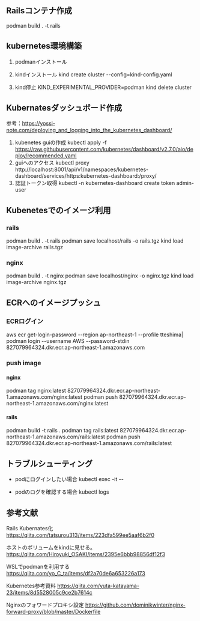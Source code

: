 ## Railsコンテナ作成
podman build . -t rails

## kubernetes環境構築
1. podmanインストール
2. kindインストール
kind create cluster --config=kind-config.yaml

3. kind停止
KIND_EXPERIMENTAL_PROVIDER=podman kind delete cluster

## Kubernatesダッシュボード作成
参考：https://yossi-note.com/deploying_and_logging_into_the_kubernetes_dashboard/
1. kubenetes guiの作成
kubectl apply -f https://raw.githubusercontent.com/kubernetes/dashboard/v2.7.0/aio/deploy/recommended.yaml
1. guiへのアクセス
kubectl proxy
http://localhost:8001/api/v1/namespaces/kubernetes-dashboard/services/https:kubernetes-dashboard:/proxy/ 
1. 認証トークン取得
kubectl -n kubernetes-dashboard create token admin-user


## Kubenetesでのイメージ利用

### rails
podman build . -t rails
podman save localhost/rails -o rails.tgz
kind load image-archive rails.tgz
### nginx
podman build . -t nginx
podman save localhost/nginx -o nginx.tgz
kind load image-archive nginx.tgz


## ECRへのイメージプッシュ
### ECRログイン
aws ecr get-login-password --region ap-northeast-1 --profile tteshima| podman login --username AWS --password-stdin 827079964324.dkr.ecr.ap-northeast-1.amazonaws.com

### push image
#### nginx
podman tag nginx:latest 827079964324.dkr.ecr.ap-northeast-1.amazonaws.com/nginx:latest
podman push 827079964324.dkr.ecr.ap-northeast-1.amazonaws.com/nginx:latest
#### rails
podman build -t rails .
podman tag rails:latest 827079964324.dkr.ecr.ap-northeast-1.amazonaws.com/rails:latest
podman push 827079964324.dkr.ecr.ap-northeast-1.amazonaws.com/rails:latest

## トラブルシューティング
- podにログインしたい場合
  kubectl exec -it <pod-name> -- <command>

- podのログを確認する場合
  kubectl logs <pod-name>

## 参考文献
Rails Kubernates化
https://qiita.com/tatsurou313/items/223dfa599ee5aaf6b2f0

ホストのボリュームをkindに見せる。
https://qiita.com/Hiroyuki_OSAKI/items/2395e6bbb98856df12f3

WSLでpodmanを利用する
https://qiita.com/yo_C_ta/items/df2a70de6a653226a173

Kubernetes参考資料
https://qiita.com/yuta-katayama-23/items/8d5528005c9ce2b7614c

Nginxのフォワードプロキシ設定
https://github.com/dominikwinter/nginx-forward-proxy/blob/master/Dockerfile